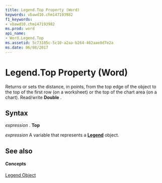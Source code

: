 ```yaml
---
title: Legend.Top Property (Word)
keywords: vbawd10.chm147193982
f1_keywords:
- vbawd10.chm147193982
ms.prod: word
api_name:
- Word.Legend.Top
ms.assetid: 5c73105c-5c10-a2aa-b264-462aae0d7e2a
ms.date: 06/08/2017
---
```



# Legend.Top Property (Word)

Returns or sets the distance, in points, from the top edge of the object to the top of the first row (on a worksheet) or the top of the chart area (on a chart). Read/write  **Double** .


## Syntax

 _expression_ . **Top**

 _expression_ A variable that represents a **[Legend](Word.Legend.md)** object.


## See also


#### Concepts


[Legend Object](Word.Legend.md)

